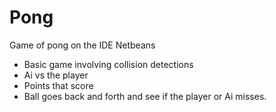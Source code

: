 # Pong
Game of pong on the IDE Netbeans

- Basic game involving collision detections
- Ai vs the player
- Points that score
- Ball goes back and forth and see if the player or Ai misses.
